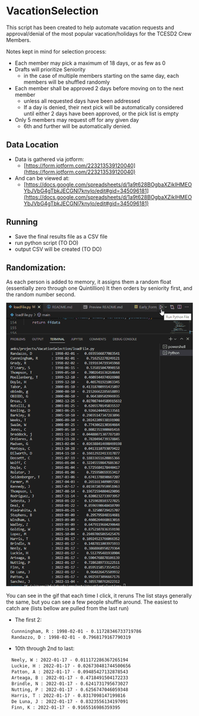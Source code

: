 # VacationSelection

This script has been created to help automate vacation requests and approval/denial of the most popular vacation/holidays for the TCESD2 Crew Members.

Notes kept in mind for selection process:

- Each member may pick a maximum of 18 days, or as few as 0
- Drafts will prioritize Seniority
  - in the case of multiple members starting on the same day, each members will be shuffled randomly
- Each member shall be approved 2 days before moving on to the next member
  - unless all requested days have been addressed
  - If a day is denied, their next pick will be automatically considered until either 2 days have been approved, or the pick list is empty
- Only 5 members may request off for any given day
  - 6th and further will be automatically denied.

## Data Location

- Data is gathered via jotform:
  - [https://form.jotform.com/223213539120040](https://form.jotform.com/223213539120040)
- And can be viewed at:
  - [https://docs.google.com/spreadsheets/d/1a9t628BOgbaXZikIHMEOYbJVbG4gTbkJECGNl7knylo/edit#gid=345096181](https://docs.google.com/spreadsheets/d/1a9t628BOgbaXZikIHMEOYbJVbG4gTbkJECGNl7knylo/edit#gid=345096181)

## Running

- Save the final results file as a CSV file
- run python script (TO DO)
- output CSV will be created (TO DO)

## Randomization:

As each person is added to memory, it assigns them a random float (essentially zero through one Quintillion)
It then orders by seniority first, and the random number second.

![randomization demonstration](https://github.com/Brian-Fairbanks/VacationSelection/blob/main/readme/Randomization.gif?raw=true)

You can see in the gif that each time I click, it reruns
The list stays generally the same, but you can see a few people shuffle around. The easiest to catch are
(lists bellow are pulled from the last run)

- The first 2:
```
  Cunnningham, R : 1998-02-01 - 0.11728346733719786
  Randazzo, D : 1998-02-01 - 0.7968179167790319
```
- 10th through 2nd to last:
```
  Neely, W : 2022-01-17 - 0.011172286367265194
  Luckie, H : 2022-01-17 - 0.026730481744500656
  Patton, A : 2022-01-17 - 0.09485427132878543
  Arteaga, B : 2022-01-17 - 0.4718491504172233
  Brindle, N : 2022-01-17 - 0.6241731795673027
  Nutting, P : 2022-01-17 - 0.6256747046059348
  Harris, T : 2022-01-17 - 0.8317098147199816
  De Luna, J : 2022-01-17 - 0.8323556134197091
  Finn, K : 2022-01-17 - 0.9165516986359395
```

